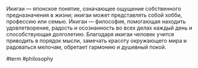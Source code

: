 Икигаи — японское понятие, означающее ощущение собственного предназначения в жизни; икигаи может представлять собой хобби, профессию или семью. Икигаи — философия, помогающая находить удовлетворение, радость и осознанность во всех делах каждый день и способствующая долголетию. Благодаря икигаи человек учится приводить в порядок мысли, замечать красоту окружающего мира и радоваться мелочам, обретает гармонию и душевный покой.

#term #philosophy
